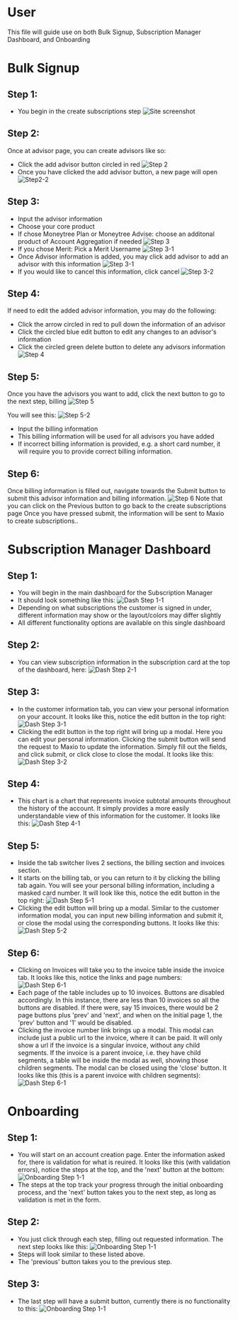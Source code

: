 # User

This file will guide use on both Bulk Signup, Subscription Manager Dashboard, and Onboarding

# Bulk Signup

## Step 1:

- You begin in the create subscriptions step
  ![Site screenshot](./images/default-bulk-signup-frontend.png)

## Step 2:

Once at advisor page, you can create advisors like so:

- Click the add advisor button circled in red
  ![Step 2](./images/Step2-2-edit.png)
- Once you have clicked the add advisor button, a new page will open
  ![Step2-2](./images/Step2.png)

## Step 3:

- Input the advisor information
- Choose your core product
- If chose Moneytree Plan or Moneytree Advise: choose an additonal product of Account Aggregation if needed
  ![Step 3](./images/Step3-core.png)
- If you chose Merit: Pick a Merit Username
  ![Step 3-1](./images/Step3-merit.png)
- Once Advisor information is added, you may click add advisor to add an advisor with this information
  ![Step 3-1](./images/step3-add.png)
- If you would like to cancel this information, click cancel
  ![Step 3-2](./images/Step3-cancel.png)

## Step 4:

If need to edit the added advisor information, you may do the following:

- Click the arrow circled in red to pull down the information of an advisor
- Click the circled blue edit button to edit any changes to an advisor's information
- Click the circled green delete button to delete any advisors information
  ![Step 4](./images/step3-1-1.png)

## Step 5:

Once you have the advisors you want to add, click the next button to go to the next step, billing
![Step 5](./images/step5-next.png)

You will see this:
![Step 5-2](./images/step5-billing.png)

- Input the billing information
- This billing information will be used for all advisors you have added
- If incorrect billing information is provided, e.g. a short card number, it will require you to provide correct billing information.

## Step 6:

Once billing information is filled out, navigate towards the Submit button to submit this advisor information and billing information. 
![Step 6](./images/step6.png)
Note that you can click on the Previous button to go back to the create subscriptions page
Once you have pressed submit, the information will be sent to Maxio to create subscriptions..

# Subscription Manager Dashboard

## Step 1:

- You will begin in the main dashboard for the Subscription Manager
- It should look something like this:
  ![Dash Step 1-1](./images/step1-main-dashboard.png)
- Depending on what subscriptions the customer is signed in under, different information may show or the layout/colors may differ slightly
- All different functionality options are available on this single dashboard

## Step 2:
- You can view subscription information in the subscription card at the top of the dashboard, here:
  ![Dash Step 2-1](./images/step2-subscription-card.png)

## Step 3:
- In the customer information tab, you can view your personal information on your account. It looks like this, notice the edit button in the top right: 
  ![Dash Step 3-1](./images/step3-customer-info.png)
- Clicking the edit button in the top right will bring up a modal. Here you can edit your personal information. Clicking the submit button will send the request to Maxio to update the information. Simply fill out the fields, and click submit, or click close to close the modal. It looks like this:
  ![Dash Step 3-2](./images/step3-customer-info-modal.png)

## Step 4:
- This chart is a chart that represents invoice subtotal amounts throughout the history of the account. It simply provides a more easily understandable view of this information for the customer. It looks like this:
  ![Dash Step 4-1](./images/step4-invoice-chart.png)

## Step 5:
- Inside the tab switcher lives 2 sections, the billing section and invoices section.
- It starts on the billing tab, or you can return to it by clicking the billing tab again. You will see your personal billing information, including a masked card number. It will look like this, notice the edit button in the top right:
  ![Dash Step 5-1](./images/step5-billing-tab.png)
- Clicking the edit button will bring up a modal. Similar to the customer information modal, you can input new billing information and submit it, or close the modal using the corresponding buttons. It looks like this:
  ![Dash Step 5-2](./images/step5-billing-tab-modal.png)

## Step 6:
- Clicking on Invoices will take you to the invoice table inside the invoice tab. It looks like this, notice the links and page numbers:
  ![Dash Step 6-1](./images/step6-invoice-table.png)
- Each page of the table includes up to 10 invoices. Buttons are disabled accordingly. In this instance, there are less than 10 invoices so all the buttons are disabled. If there were, say 15 invoices, there would be 2 page buttons plus 'prev' and 'next', and when on the initial page 1, the 'prev' button and '1' would be disabled.
- Clicking the invoice number link brings up a modal. This modal can include just a public url to the invoice, where it can be paid. It will only show a url if the invoice is a singular invoice, without any child segments. If the invoice is a parent invoice, i.e. they have child segments, a table will be inside the modal as well, showing those children segments. The modal can be closed using the 'close' button. It looks like this (this is a parent invoice with children segments):
  ![Dash Step 6-1](./images/step6-invoice-table-modal.png)

# Onboarding
## Step 1:
- You will start on an account creation page. Enter the information asked for, there is validation for what is reuired. It looks like this (with validation errors), notice the steps at the top, and the 'next' button at the bottom:
  ![Onboarding Step 1-1](./images/step1-onboarding-account-creation.png)
- The steps at the top track your progress through the initial onboarding process, and the 'next' button takes you to the next step, as long as validation is met in the form.

## Step 2:
- You just click through each step, filling out requested information. The next step looks like this:
  ![Onboarding Step 1-1](./images/step1-onboarding-profile-setup.png)
- Steps will look similar to these listed above.
- The 'previous' button takes you to the previous step.

## Step 3:
- The last step will have a submit button, currently there is no functionality to this:
  ![Onboarding Step 1-1](./images/step1-onboarding-last-step.png)


